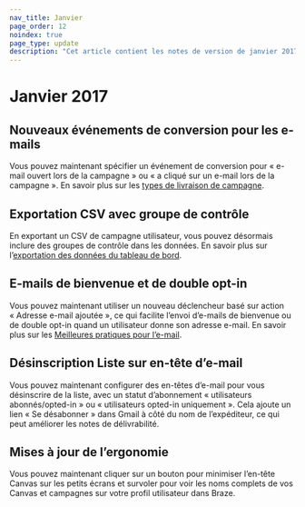 ```yaml
---
nav_title: Janvier
page_order: 12
noindex: true
page_type: update
description: "Cet article contient les notes de version de janvier 2017."
---
```

# Janvier 2017

## Nouveaux événements de conversion pour les e-mails

Vous pouvez maintenant spécifier un événement de conversion pour « e-mail ouvert lors de la campagne » ou « a cliqué sur un e-mail lors de la campagne ». En savoir plus sur les [types de livraison de campagne][16].

## Exportation CSV avec groupe de contrôle
En exportant un CSV de campagne utilisateur, vous pouvez désormais inclure des groupes de contrôle dans les données. En savoir plus sur l’[exportation des données du tableau de bord][17].

## E-mails de bienvenue et de double opt-in
Vous pouvez maintenant utiliser un nouveau déclencheur basé sur action « Adresse e-mail ajoutée », ce qui facilite l’envoi d’e-mails de bienvenue ou de  double opt-in quand un utilisateur donne son adresse e-mail. En savoir plus sur les [Meilleures pratiques pour l’e-mail][18].

## Désinscription Liste sur en-tête d’e-mail 
Vous pouvez maintenant configurer des en-têtes d’e-mail pour vous désinscrire de la liste, avec un statut d’abonnement « utilisateurs abonnés/opted-in » ou « utilisateurs opted-in uniquement ». Cela ajoute un lien « Se désabonner » dans Gmail à côté du nom de l’expéditeur, ce qui peut améliorer les notes de délivrabilité.

## Mises à jour de l’ergonomie
Vous pouvez maintenant cliquer sur un bouton pour minimiser l’en-tête Canvas sur les petits écrans et survoler pour voir les noms complets de vos Canvas et campagnes sur votre profil utilisateur dans Braze.



[16]: {{site.baseurl}}/user_guide/engagement_tools/campaigns/scheduling_and_organizing/delivery_types/
[17]: {{site.baseurl}}/user_guide/data_and_analytics/export_braze_data/
[18]: {{site.baseurl}}/user_guide/message_building_by_channel/email/faq/
